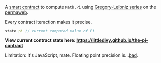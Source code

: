 A [smart contract](https://github.com/ArweaveTeam/SmartWeave) to compute `Math.Pi` using [Gregory-Leibniz series](https://en.wikipedia.org/wiki/Leibniz_formula_for_%CF%80) on the [permaweb](https://arweave.org).

Every contract iteraction makes it precise.

```javascript
state.pi // current computed value of Pi
```

**View current contract state here: https://littledivy.github.io/the-pi-contract**

Limitation: It's JavaScript, mate. Floating point precision is...[bad](https://www.codemag.com/Article/1811041/JavaScript-Corner-Math-and-the-Pitfalls-of-Floating-Point-Numbers).

